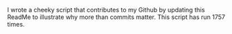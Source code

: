 I wrote a cheeky script that contributes to my Github by updating this ReadMe to illustrate why more than commits matter. This script has run 1757 times.